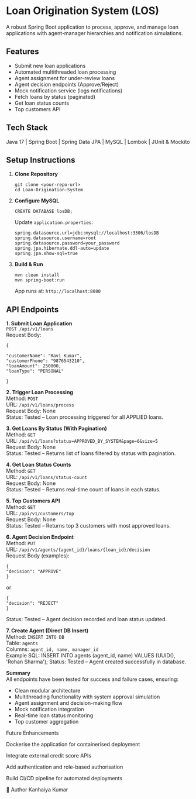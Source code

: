 #  Loan Origination System (LOS)

A robust Spring Boot application to process, approve, and manage loan applications with agent-manager hierarchies and notification simulations.

##  Features
- Submit new loan applications
- Automated multithreaded loan processing
- Agent assignment for under-review loans
- Agent decision endpoints (Approve/Reject)
- Mock notification service (logs notifications)
- Fetch loans by status (paginated)
- Get loan status counts
- Top customers API

##  Tech Stack
Java 17 | Spring Boot | Spring Data JPA | MySQL | Lombok | JUnit & Mockito

##  Setup Instructions

1. **Clone Repository**
    ```
    git clone <your-repo-url>
    cd Loan-Origination-System
    ```

2. **Configure MySQL**
    ```
    CREATE DATABASE losDB;
    ```
   Update `application.properties`:
    ```
    spring.datasource.url=jdbc:mysql://localhost:3306/losDB
    spring.datasource.username=root
    spring.datasource.password=your_password
    spring.jpa.hibernate.ddl-auto=update
    spring.jpa.show-sql=true
    ```

3. **Build & Run**
    ```
    mvn clean install
    mvn spring-boot:run
    ```
   App runs at: `http://localhost:8080`

##  API Endpoints

**1. Submit Loan Application**  
`POST /api/v1/loans`  
Request Body:
```
{

"customerName": "Ravi Kumar",
"customerPhone": "9876543210",
"loanAmount": 250000,
"loanType": "PERSONAL"

}
```

**2. Trigger Loan Processing**  
Method: `POST`  
URL: `/api/v1/loans/process`  
Request Body: None  
Status:  Tested – Loan processing triggered for all APPLIED loans.

**3. Get Loans By Status (With Pagination)**  
Method: `GET`  
URL: `/api/v1/loans?status=APPROVED_BY_SYSTEM&page=0&size=5`  
Request Body: None  
Status:  Tested – Returns list of loans filtered by status with pagination.

**4. Get Loan Status Counts**  
Method: `GET`  
URL: `/api/v1/loans/status-count`  
Request Body: None  
Status:  Tested – Returns real-time count of loans in each status.

**5. Top Customers API**  
Method: `GET`  
URL: `/api/v1/customers/top`  
Request Body: None  
Status:  Tested – Returns top 3 customers with most approved loans.

**6. Agent Decision Endpoint**  
Method: `PUT`  
URL: `/api/v1/agents/{agent_id}/loans/{loan_id}/decision`  
Request Body (examples):
```
{
"decision": "APPROVE"
}
```
or
```
{
"decision": "REJECT"
}
```


Status:  Tested – Agent decision recorded and loan status updated.

**7. Create Agent (Direct DB Insert)**  
Method: `INSERT INTO DB`  
Table: `agents`  
Columns: `agent_id, name, manager_id`  
Example SQL:
INSERT INTO agents (agent_id, name) VALUES (UUID(), 'Rohan Sharma');
Status:  Tested – Agent created successfully in database.

**Summary**  
All endpoints have been tested for success and failure cases, ensuring:
- Clean modular architecture
- Multithreading functionality with system approval simulation
- Agent assignment and decision-making flow
- Mock notification integration
- Real-time loan status monitoring
- Top customer aggregation

Future Enhancements

Dockerise the application for containerised deployment

Integrate external credit score APIs

Add authentication and role-based authorisation

Build CI/CD pipeline for automated deployments

👤 Author
Kanhaiya Kumar
